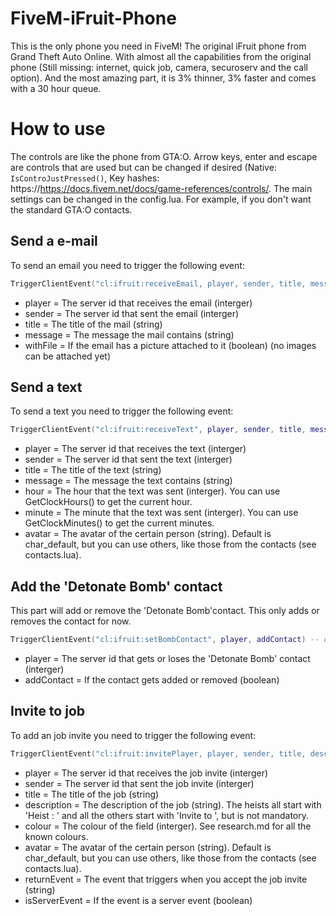 # FiveM-iFruit-Phone

This is the only phone you need in FiveM! The original iFruit phone from Grand Theft Auto Online. With almost all the capabilities from the original phone (Still missing: internet, quick job, camera, securoserv and the call option). And the most amazing part, it is 3% thinner, 3% faster and comes with a 30 hour queue.

# How to use

The controls are like the phone from GTA:O. Arrow keys, enter and escape are controls that are used but can be changed if desired (Native: `IsControJustPressed()`, Key hashes: https://https://docs.fivem.net/docs/game-references/controls/. 
The main settings can be changed in the config.lua. For example, if you don't want the standard GTA:O contacts.

## Send a e-mail

To send an email you need to trigger the following event:

```lua
TriggerClientEvent("cl:ifruit:receiveEmail, player, sender, title, message, withFile) -- or TriggerEvent if you are triggering it client-sided (remove the player parameter)
``` 

- player = The server id that receives the email (interger)
- sender = The server id that sent the email (interger)
- title = The title of the mail (string)
- message = The message the mail contains (string)
- withFile = If the email has a picture attached to it (boolean) (no images can be attached yet)

## Send a text 

To send a text you need to trigger the following event:

```lua
TriggerClientEvent("cl:ifruit:receiveText", player, sender, title, message, hour, minute, avatar) -- or TriggerEvent if you are triggering it client-sided (remove the player parameter)
```

- player = The server id that receives the text (interger)
- sender = The server id that sent the text (interger)
- title = The title of the text (string)
- message = The message the text contains (string)
- hour = The hour that the text was sent (interger). You can use GetClockHours() to get the current hour.
- minute = The minute that the text was sent (interger). You can use GetClockMinutes() to get the current minutes.
- avatar = The avatar of the certain person (string). Default is char_default, but you can use others, like those from the contacts (see contacts.lua).

## Add the 'Detonate Bomb' contact

This part will add or remove the 'Detonate Bomb'contact. This only adds or removes the contact for now. 

```lua
TriggerClientEvent("cl:ifruit:setBombContact", player, addContact) -- or TriggerEvent if you are triggering it client-sided (remove the player parameter)
```

- player = The server id that gets or loses the 'Detonate Bomb' contact (interger)
- addContact = If the contact gets added or removed (boolean)

## Invite to job 

To add an job invite you need to trigger the following event: 

```lua
TriggerClientEvent("cl:ifruit:invitePlayer, player, sender, title, description, colour, avatar, returnEvent, isServerEvent) -- or TriggerEvent if you are triggering it client-sided (remove the player parameter)
```

- player = The server id that receives the job invite (interger)
- sender = The server id that sent the job invite (interger)
- title = The title of the job (string)
- description = The description of the job (string). The heists all start with 'Heist : ' and all the others start with 'Invite to ', but is not mandatory.
- colour = The colour of the field (interger). See research.md for all the known colours.
- avatar = The avatar of the certain person (string). Default is char_default, but you can use others, like those from the contacts (see contacts.lua).
- returnEvent = The event that triggers when you accept the job invite (string)
- isServerEvent = If the event is a server event (boolean)
